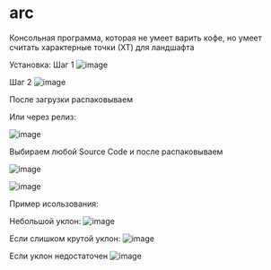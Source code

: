 # arc

Консольная программа, которая не умеет варить кофе, но умеет считать характерные точки (ХТ) для ландшафта

Установка:
Шаг 1
![image](https://user-images.githubusercontent.com/59537160/232196202-5da1695a-abf5-483f-acf2-bebfd9f67c90.png)

Шаг 2
![image](https://user-images.githubusercontent.com/59537160/232196232-64e345bc-3809-4fdc-a57d-f4a14eddaf59.png)

После загрузки распаковываем 

Или через релиз:

![image](https://user-images.githubusercontent.com/59537160/232196324-2fbaff2d-c3ea-4200-978d-fca69cf3bebc.png)

Выбираем любой Source Code и после распаковываем

![image](https://user-images.githubusercontent.com/59537160/232196394-ade04487-6811-4661-9573-c7290b0aff1a.png)


![image](https://user-images.githubusercontent.com/59537160/232195638-551fb607-1d0e-4322-b3a4-35075bdd2890.png)

Пример исользования:

Небольшой уклон:
![image](https://user-images.githubusercontent.com/59537160/232195713-a7360091-c30a-47b8-9530-c4e4d043792f.png)

Если слишком крутой уклон:
![image](https://user-images.githubusercontent.com/59537160/232195744-3e0252ce-ca88-4c86-ad38-bd226cddf915.png)

Если уклон недостаточен 
![image](https://user-images.githubusercontent.com/59537160/232195771-3139c191-f7e1-442c-921c-5775ffb2f122.png)


